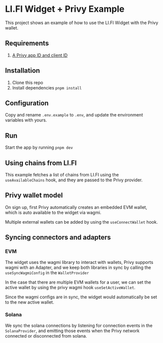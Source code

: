 # LI.FI Widget + Privy Example
This project shows an example of how to use the LI.FI Widget with the Privy wallet.

## Requirements
1. [A Privy app ID and client ID]('https://dashboard.privy.io')

## Installation
1. Clone this repo
2. Install dependencies `pnpm install`

## Configuration
Copy and rename `.env.example` to `.env`, and update the environment variables with yours.

## Run
Start the app by running `pnpm dev`

## Using chains from LI.FI
This example fetches a list of chains from LI.FI using the `useAvailableChains` hook, and they are passed to the Privy provider.

## Privy wallet model
On sign up, first Privy automatically creates an embedded EVM wallet, which is auto available to the widget via wagmi.

Multiple external wallets can be added by using the `useConnectWallet` hook.

## Syncing connectors and adapters
### EVM
The widget uses the wagmi library to interact with wallets, Privy supports wagmi with an Adapter, and we keep both libraries in sync by calling the 
`useSyncWagmiConfig` in the `WalletProvider`

In the case that there are multiple EVM wallets for a user, we can set the active wallet by using the privy wagmi hook `useSetActiveWallet`.

Since the wagmi configs are in sync, the widget would automatically be set to the new active wallet.

### Solana
We sync the solana connections by listening for connection events in the `SolanaProvider`, and emitting those events when the Privy network connected or disconnected from solana.

